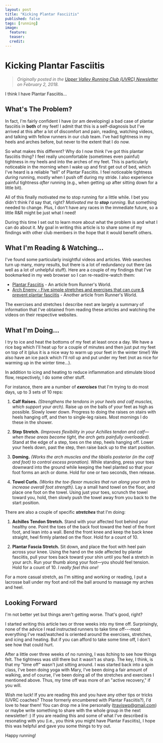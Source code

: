 ```yaml
---
layout: post
title: "Kicking Plantar Fasciitis"
published: false
tags: [running]
image:
  feature:
  teaser:
  credit:
---
```


# Kicking Plantar Fasciitis

> *Originally posted in the [Upper Valley Running Club (UVRC) Newsletter](http://uppervalleyrunningclub.org/february-2018-newsletter/#4) on February 2, 2018.*

I think I have Plantar Fasciitis...

## What's The Problem?

In fact, I'm fairly confident I have (or am developing) a bad case of plantar fasciitis
    in **both** of my feet!
I admit that this is a self-diagnosis but I've arrived at this after a lot of
    discomfort and pain, reading, watching videos, and talking with fellow runners in our club team.
I've had tightness in my heels and arches before, but never to the extent that I do now.

So what makes this different? Why do I now think I've got this plantar fasciitis thing?
I feel really uncomfortable (sometimes even painful) tightness in my heels
    and into the arches of my feet.
This is particularly noticeable in the morning when I wake up and first get out of bed,
    which I've heard is a reliable "tell" of Plantar Fasciitis.
I feel noticeable tightness *during* running, mostly when I push off during my stride.
I also experience painful tightness *after* running
    (e.g., when getting up after sitting down for a little bit).

All of this finally motivated me to stop running for a little while.
I bet you didn't think I'd say that, right?
*Motivated me to __stop__ running*.
But something needed to change.
Plus, I don't have any races in the immediate future, so a little R&R might be just what I need!

During this time I set out to learn more about what the problem is and what I can do about it.
My goal in writing this article is to share some of my findings with other club members in the hope that it would benefit others.

## What I'm Reading & Watching...

I've found some particularly insightful videos and articles.
Web searches turn up many, *many* results,
    but there is a lot of redundancy out there (as well as a lot of unhelpful stuff).
Here are a couple of my findings that I've bookmarked in my web browser so I can
    re-read/re-watch them:

* [Plantar Fasciitis](https://www.runnersworld.com/plantar-fasciitis) - An article from Runner's World.
* [Arch Enemy - Five simple stretches and exercises that can cure & prevent plantar fasciitis](https://www.runnersworld.com/the-body-shop/arch-enemy) - Another article from Runner's World.

The exercises and stretches I describe next are largely a summary of information
    that I've obtained from reading these articles and watching the videos on their respective websites.

## What I'm Doing...

I try to ice and heat the bottoms of my feet at least once a day.
We have a rice bag which I'll heat up for a couple of minutes and then just put my feet on top of it
    (plus it is a nice way to warm up your feet in the winter time!)
We also have an ice pack which I'll roll up and put under my feet
    (not as nice for warming up in the winter time...).

In addition to icing and heating to reduce inflammation and stimulate blood flow,
    respectively, I do some other stuff.

For instance, there are a number of ***exercises*** that I'm trying to do most days, up to 3 sets of 10 reps:

1. **Calf Raises.**
*(Strengthens the tendons in your heels and calf muscles, which support your arch).*
Raise up on the balls of your feet as high as possible. Slowly lower down.
Progress to doing the raises on stairs with heels hanging off, and then to single-leg raises.
Most mornings I do these in the shower.

2. **Step Stretch.**
*(Improves flexibility in your Achilles tendon and calf—when these areas become tight,
    the arch gets painfully overloaded).*
Stand at the edge of a step, toes on the step, heels hanging off.
Lower your heels down, past the step, then raise back up to the start position.

3. **Doming.**
*(Works the arch muscles and the tibialis posterior (in the calf and foot) to control excess pronation).*
While standing, press your toes downward into the ground while keeping the heel planted
    so that your foot forms an arch or dome.
Hold for one or two seconds, then release.

4. **Towel Curls.**
*(Works the toe-flexor muscles that run along your arch to increase overall foot strength).*
Lay a small hand towel on the floor, and place one foot on the towel.
Using just your toes, scrunch the towel toward you, hold,
    then slowly push the towel away from you back to the start position.

There are also a couple of specific ***stretches*** that I'm doing:

1. **Achilles Tendon Stretch.**
Stand with your affected foot behind your healthy one.
Point the toes of the back foot toward the heel of the front foot, and lean into a wall.
Bend the front knee and keep the back knee straight, heel firmly planted on the floor.
Hold for a count of 10.

2. **Plantar Fascia Stretch.**
Sit down, and place the foot with heel pain across your knee.
Using the hand on the side affected by plantar fasciitis,
    pull your toes back toward your shin until you feel a stretch in your arch.
Run your thumb along your foot—you should feel tension.
Hold for a count of 10.
*I really feel this one!*

For a more casual stretch, as I'm sitting and working or reading, I put a lacrosse ball under my foot and roll the ball around to massage my arches and heel.

## Looking Forward

I'm not better yet but things aren't getting worse.
That's good, right?

I started writing this article two or three weeks into my time off.
Surprisingly, none of the advice I read instructed runners to take time off---most everything I've read/watched
    is oriented around the exercises, stretches, and icing and heating.
But if you can afford to take some time off, I don't see how that could hurt.

After a little over three weeks of no running, I was itching to see how things felt.
The tightness was still there but it wasn't as sharp.
The key, I think, is that my "time off" wasn't just sitting around.
I was started back into a spin class, I've been doing yoga with Mary, I've been doing a fair amount of walking,
    and of course,
    I've been doing all of the stretches and exercises I mentioned above.
Thus, my time off was more of an "active recovery," if you will.

Wish me luck! If you are reading this and you have any other tips or tricks (UVRC coaches? Those formerly encumbered with Plantar Fasciitis?),
    I'd love to hear them!
You can drop me a line personally (traviswp@gmail.com) or maybe write something to share with the whole group in the next newsletter! :)
If you are reading this and some of what I've described is resonating with you
    (i.e., you think you might have Plantar Fasciitis), I hope this was helpful and gave you some things to try out.

Happy running!
